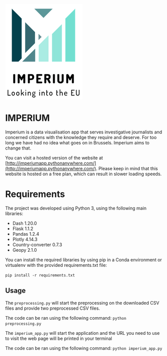 ![The Imperium logo](docs/images/logo_transparent.png)
# IMPERIUM
Imperium is a data visualisation app that serves investigative journalists and concerned citizens with the knowledge they require and deserve. For too long we have had no idea what goes on in Brussels. Imperium aims to change that.

You can visit a hosted version of the website at [http://imperiumapp.pythonanywhere.com/](http://imperiumapp.pythonanywhere.com/). 
Please keep in mind that this website is hosted on a free plan, which can result in slower loading speeds.

# Requirements

The project was developed using Python 3, using the following main libraries:

+ Dash 1.20.0
+ Flask 1.1.2
+ Pandas 1.2.4
+ Plotly 4.14.3
+ Country-converter 0.7.3
+ Geopy 2.1.0

You can install the required libraries by using pip in a Conda environment or virtualenv with the provided requirements.txt file:

`pip install -r requirements.txt`


## Usage

The `preprocessing.py` will start the preprocessing on the downloaded CSV files and provide two preprocessed CSV files.

The code can be ran using the following command: `python preprocessing.py`


The `imperium_app.py` will start the application and the URL you need to use to visit the web page will be printed in your terminal

The code can be ran using the following command: `python imperium_app.py`
